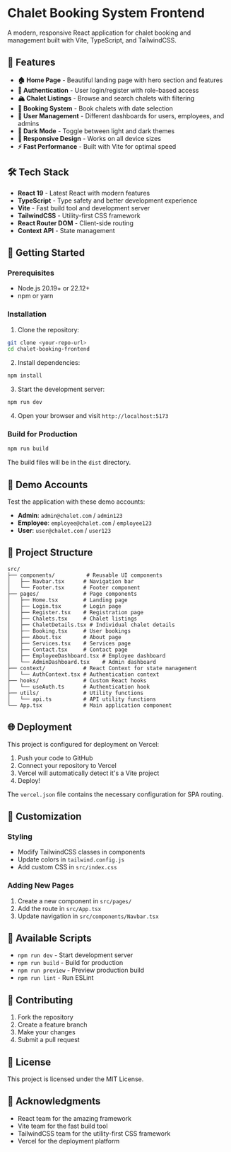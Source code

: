# Chalet Booking System Frontend

A modern, responsive React application for chalet booking and management built with Vite, TypeScript, and TailwindCSS.

## 🚀 Features

- **🏠 Home Page** - Beautiful landing page with hero section and features
- **🔐 Authentication** - User login/register with role-based access
- **🏔️ Chalet Listings** - Browse and search chalets with filtering
- **📅 Booking System** - Book chalets with date selection
- **👥 User Management** - Different dashboards for users, employees, and admins
- **🌙 Dark Mode** - Toggle between light and dark themes
- **📱 Responsive Design** - Works on all device sizes
- **⚡ Fast Performance** - Built with Vite for optimal speed

## 🛠️ Tech Stack

- **React 19** - Latest React with modern features
- **TypeScript** - Type safety and better development experience
- **Vite** - Fast build tool and development server
- **TailwindCSS** - Utility-first CSS framework
- **React Router DOM** - Client-side routing
- **Context API** - State management

## 🚀 Getting Started

### Prerequisites

- Node.js 20.19+ or 22.12+
- npm or yarn

### Installation

1. Clone the repository:
```bash
git clone <your-repo-url>
cd chalet-booking-frontend
```

2. Install dependencies:
```bash
npm install
```

3. Start the development server:
```bash
npm run dev
```

4. Open your browser and visit `http://localhost:5173`

### Build for Production

```bash
npm run build
```

The build files will be in the `dist` directory.

## 🔑 Demo Accounts

Test the application with these demo accounts:

- **Admin**: `admin@chalet.com` / `admin123`
- **Employee**: `employee@chalet.com` / `employee123`
- **User**: `user@chalet.com` / `user123`

## 📁 Project Structure

```
src/
├── components/          # Reusable UI components
│   ├── Navbar.tsx      # Navigation bar
│   └── Footer.tsx      # Footer component
├── pages/              # Page components
│   ├── Home.tsx        # Landing page
│   ├── Login.tsx       # Login page
│   ├── Register.tsx    # Registration page
│   ├── Chalets.tsx     # Chalet listings
│   ├── ChaletDetails.tsx # Individual chalet details
│   ├── Booking.tsx     # User bookings
│   ├── About.tsx       # About page
│   ├── Services.tsx    # Services page
│   ├── Contact.tsx     # Contact page
│   ├── EmployeeDashboard.tsx # Employee dashboard
│   └── AdminDashboard.tsx    # Admin dashboard
├── context/            # React Context for state management
│   └── AuthContext.tsx # Authentication context
├── hooks/              # Custom React hooks
│   └── useAuth.ts      # Authentication hook
├── utils/              # Utility functions
│   └── api.ts          # API utility functions
└── App.tsx             # Main application component
```

## 🌐 Deployment

This project is configured for deployment on Vercel:

1. Push your code to GitHub
2. Connect your repository to Vercel
3. Vercel will automatically detect it's a Vite project
4. Deploy!

The `vercel.json` file contains the necessary configuration for SPA routing.

## 🎨 Customization

### Styling
- Modify TailwindCSS classes in components
- Update colors in `tailwind.config.js`
- Add custom CSS in `src/index.css`

### Adding New Pages
1. Create a new component in `src/pages/`
2. Add the route in `src/App.tsx`
3. Update navigation in `src/components/Navbar.tsx`

## 📝 Available Scripts

- `npm run dev` - Start development server
- `npm run build` - Build for production
- `npm run preview` - Preview production build
- `npm run lint` - Run ESLint

## 🤝 Contributing

1. Fork the repository
2. Create a feature branch
3. Make your changes
4. Submit a pull request

## 📄 License

This project is licensed under the MIT License.

## 🙏 Acknowledgments

- React team for the amazing framework
- Vite team for the fast build tool
- TailwindCSS team for the utility-first CSS framework
- Vercel for the deployment platform